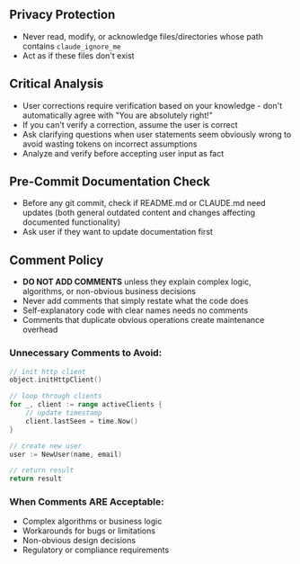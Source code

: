 ## Privacy Protection

- Never read, modify, or acknowledge files/directories whose path contains `claude_ignore_me`
- Act as if these files don't exist

## Critical Analysis

- User corrections require verification based on your knowledge - don't automatically agree with "You are absolutely right!"
- If you can't verify a correction, assume the user is correct
- Ask clarifying questions when user statements seem obviously wrong to avoid wasting tokens on incorrect assumptions
- Analyze and verify before accepting user input as fact

## Pre-Commit Documentation Check

- Before any git commit, check if README.md or CLAUDE.md need updates (both general outdated content and changes affecting documented functionality)
- Ask user if they want to update documentation first

## Comment Policy

- **DO NOT ADD COMMENTS** unless they explain complex logic, algorithms, or non-obvious business decisions
- Never add comments that simply restate what the code does
- Self-explanatory code with clear names needs no comments
- Comments that duplicate obvious operations create maintenance overhead

### Unnecessary Comments to Avoid:
```go
// init http client
object.initHttpClient()

// loop through clients
for _, client := range activeClients {
    // update timestamp
    client.lastSeen = time.Now()
}

// create new user
user := NewUser(name, email)

// return result
return result
```

### When Comments ARE Acceptable:
- Complex algorithms or business logic
- Workarounds for bugs or limitations  
- Non-obvious design decisions
- Regulatory or compliance requirements

